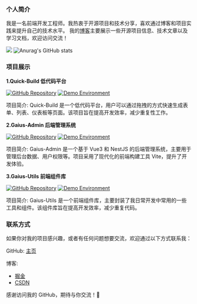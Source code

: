 ### 个人简介
我是一名前端开发工程师。我热衷于开源项目和技术分享，喜欢通过博客和项目实践来提升自己的技术水平。
我的[博客](https://gaius-98.github.io/gaius-blog/)主要展示一些开源项目信息、技术文章以及学习文档，欢迎访问交流！

![](https://komarev.com/ghpvc/?username=Gaius-98)
![Anurag's GitHub stats](https://github-readme-stats.vercel.app/api?username=Gaius-98&show_icons=true&theme=radical)
### 项目展示
**1.Quick-Build 低代码平台**

[![GitHub Repository](https://img.shields.io/badge/GitHub-Repository-brightgreen)](https://github.com/Gaius-98/QuickBuildWeb) [![Demo Environment](https://img.shields.io/badge/Demo-Environment-blue)](http://120.26.161.36:9090/)

项目简介:
Quick-Build 是一个低代码平台，用户可以通过拖拽的方式快速生成表单、列表、仪表板等页面。该项目旨在提高开发效率，减少重复性工作。

**2.Gaius-Admin 后端管理系统**

[![GitHub Repository](https://img.shields.io/badge/GitHub-Repository-brightgreen)](https://github.com/Gaius-98/gaius-admin) [![Demo Environment](https://img.shields.io/badge/Demo-Environment-blue)](http://120.26.161.36:9999/)

项目简介:
Gaius-Admin 是一个基于 Vue3 和 NestJS 的后端管理系统，主要用于管理后台数据、用户权限等。项目采用了现代化的前端构建工具 Vite，提升了开发体验。

**3.Gaius-Utils 前端组件库**

[![GitHub Repository](https://img.shields.io/badge/GitHub-Repository-brightgreen)](https://github.com/Gaius-98/utils) [![Demo Environment](https://img.shields.io/badge/Demo-Environment-blue)](https://www.npmjs.com/package/gaius-utils)

项目简介:
Gaius-Utils 是一个前端组件库，主要封装了我日常开发中常用的一些工具和组件。该组件库旨在提高开发效率，减少重复代码。

### 联系方式
如果你对我的项目感兴趣，或者有任何问题想要交流，欢迎通过以下方式联系我：

GitHub: [主页](https://github.com/Gaius-98)

博客: 
- [掘金](https://juejin.cn/user/2133502272220679/posts)
- [CSDN](https://blog.csdn.net/weixin_47030180?type=blog) 

感谢访问我的 GitHub，期待与你交流！🚀
